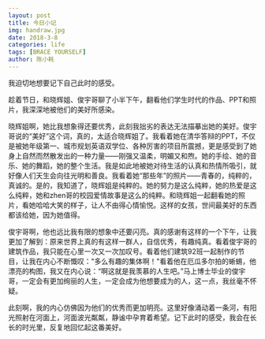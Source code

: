 ```yaml
---
layout: post
title: 今日小记
img: handraw.jpg
date: 2018-3-8
categories: life
tags: [BRACE YOURSELF]
author: 陈小耗
---
```


我迫切地想要记下自己此时的感受。

趁着节日，和晓辉姐、俊宇哥聊了小半下午，翻看他们学生时代的作品、PPT和照片，我深深地被他们的美好所感染。

晓辉姐啊，她比我想象得还要优秀，此刻我拙劣的表达无法描摹出她的美好。俊宇哥说的“美好”这个词，真的，太适合晓辉姐了。我看着她在清华答辩的PPT，不仅是被她年级第一、城市规划英语双学位、各种厉害的项目所震撼，更是感受到了她身上自然而然散发出的一种力量——刚强又温柔，明媚又和煦。她的手绘、她的音乐、她的舞蹈，她的整个生活。我是如此地被她对待生活的认真和热情所吸引，就好像人们天生会向往光明和善良。我看着她“那些年”的照片——青春的，纯粹的，真诚的。是的，我知道了，晓辉姐是纯粹的。她的努力是这么纯粹，她的热爱是这么纯粹，她和zhen哥的校园爱情故事是这么的纯粹。和晓辉姐一起翻看她的照片，看她哈哈大笑的样子，让人不由得心情愉悦。这样的女孩，世间最美好的东西都该给她，因为她值得。


俊宇哥啊，他也远比我有限的想象中还要闪亮。真的感谢有这样的一个下午，让我更加了解到：原来世界上真的有这样一群人，自信优秀，有趣纯真。看着俊宇哥的建筑作品，我只能在心里一次又一次加叹号。看着他们建筑92班一起制作的节目，让我在内心不断慨叹："多么有趣的集体啊！"看着他在厄瓜多尔拍的蜥蜴，他漂亮的构图，我又在内心说：“啊这就是我羡慕的人生吧。”马上博士毕业的俊宇哥，一定会有更加绚丽的人生，一定会成为他想要成为的人，这一点，我丝毫不怀疑。


此刻啊，我的内心仿佛因为他们的优秀而更加明亮。这里好像涌动着一条河，有阳光照射在河面上，河面波光粼粼，静谧中孕育着希望。记下此时的感受，我会在长长的时光里，反复地回忆起这番美好。

